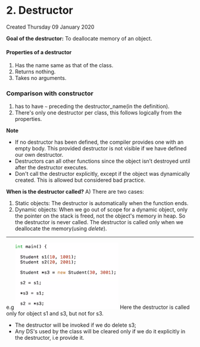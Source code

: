 # 2. Destructor
Created Thursday 09 January 2020

**Goal of the destructor:** To deallocate memory of an object.

#### Properties of a destructor
1. Has the name same as that of the class.
2. Returns nothing.
3. Takes no arguments.


### Comparison with constructor
1. has to have `~` preceding the destructor_name(in the definition).
2. There's only one destructor per class, this follows logically from the properties.


**Note**
* If no destructor has been defined, the compiler provides one with an empty body. This provided destructor is not visible if we have defined our own destructor.
* Destructors can all other functions since the object isn’t destroyed until after the destructor executes.
* Don't call the destructor explicitly, except if the object was dynamically created. This is allowed but considered bad practice.


**When is the destructor called?**
A) There are two cases:
1. Static objects: The destructor is automatically when the function ends.
2. Dynamic objects: When we go out of scope for a dynamic object, only the pointer on the stack is freed, not the object's memory in heap. So the destructor is never called. The destructor is called only when we deallocate the memory(using *delete*).

*****
e.g
![](./2._Destructor/Selection_012.png)
Here the destructor is called only for object s1 and s3, but not for s3.
* The destructor will be invoked if we do delete s3;
* Any DS's used by the class will be cleared only if we do it explicitly in the destructor, i.e provide it.


